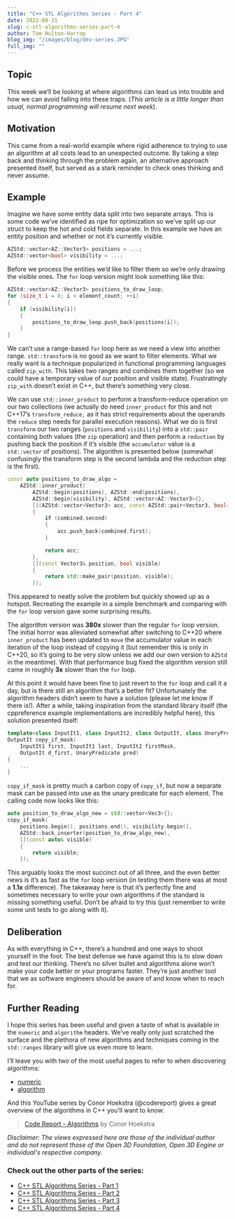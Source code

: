 ```yaml
---
title: "C++ STL Algorithms Series - Part 4"
date: 2022-08-31
slug: c-stl-algorithms-series-part-4
author: Tom Hulton-Harrop
blog_img: "/images/blog/dev-series.JPG"
full_img: ""
---
```

## Topic

This week we’ll be looking at where algorithms can lead us into trouble and how we can avoid falling into these traps. (_This article is a little longer than usual, normal programming will resume next week_).

## Motivation

This came from a real-world example where rigid adherence to trying to use an algorithm at all costs lead to an unexpected outcome. By taking a step back and thinking through the problem again, an alternative approach presented itself, but served as a stark reminder to check ones thinking and never assume.

## Example

Imagine we have some entity data split into two separate arrays. This is some code we’ve identified as ripe for optimization so we’ve split up our struct to keep the hot and cold fields separate. In this example we have an entity position and whether or not it’s currently visible.

```c++
AZStd::vector<AZ::Vector3> positions = ...;
AZStd::vector<bool> visibility = ...;
```

Before we process the entities we’d like to filter them so we’re only drawing the visible ones. The `for` loop version might look something like this:

```c++
AZStd::vector<AZ::Vector3> positions_to_draw_loop;
for (size_t i = 0; i < element_count; ++i)
{
    if (visibility[i])
    {
        positions_to_draw_loop.push_back(positions[i]);
    }
}
```

We can’t use a range-based `for` loop here as we need a view into another range. `std::transform` is no good as we want to filter elements. What we really want is a technique popularized in functional programming languages called `zip_with`. This takes two ranges and combines them together (so we could have a temporary value of our position and visible state). Frustratingly `zip_with` doesn’t exist in C++, but there’s something very close.

We can use `std::inner_product` to perform a transform-reduce operation on our two collections (we actually do need `inner_product` for this and not C++17’s `transform_reduce,` as it has strict requirements about the operands the `reduce` step needs for parallel execution reasons). What we do is first `transform` our two ranges (`positions` and `visibility`) into a `std::pair` containing both values (the `zip` operation) and then perform a `reduction` by pushing back the position if it’s visible (the `accumulator` value is a `std::vector` of positions). The algorithm is presented below (somewhat confusingly the transform step is the second lambda and the reduction step is the first).

```c++
const auto positions_to_draw_algo =
    AZStd::inner_product(
        AZStd::begin(positions), AZStd::end(positions),
        AZStd::begin(visibility), AZStd::vector<AZ::Vector3>{},
        [](AZStd::vector<Vector3> acc, const AZStd::pair<Vector3, bool>& combined)
        {
            if (combined.second)
            {
                acc.push_back(combined.first);
            }

            return acc;
        },
        [](const Vector3& position, bool visible)
        {
            return std::make_pair(position, visible);
        });
```

This appeared to neatly solve the problem but quickly showed up as a hotspot. Recreating the example in a simple benchmark and comparing with the `for` loop version gave some surprising results.

The algorithm version was **380x** slower than the regular `for` loop version. The initial horror was alleviated somewhat after switching to C++20 where `inner_product` has been updated to `move` the accumulator value in each iteration of the loop instead of copying it (but remember this is only in C++20, so it’s going to be very slow unless we add our own version to `AZStd` in the meantime). With that performance bug fixed the algorithm version still came in roughly **3x** slower  than the `for` loop.

At this point it would have been fine to just revert to the `for` loop and call it a day, but is there still an algorithm that’s a better fit? Unfortunately the algorithm headers didn’t seem to have a solution (please let me know if there is!). After a while, taking inspiration from the standard library itself (the cppreference example implementations are incredibly helpful here), this solution presented itself:

```c++
template<class InputIt1, class InputIt2, class OutputIt, class UnaryPredicate>
OutputIt copy_if_mask(
    InputIt1 first, InputIt1 last, InputIt2 firstMask,                      
    OutputIt d_first, UnaryPredicate pred)
{
    ...
}
```

`copy_if_mask` is pretty much a carbon copy of `copy_if`, but now a separate mask can be passed into use as the unary predicate for each element. The calling code now looks like this:

```c++
auto position_to_draw_algo_new = std::vector<Vec3>{};
copy_if_mask(    
    positions.begin(), positions.end(), visibility.begin(),    
    AZStd::back_inserter(position_to_draw_algo_new),    
    [](const auto& visible) 
    { 
        return visible; 
    });
```

This arguably looks the most succinct out of all three, and the even better news is it’s as fast as the `for` loop version (in testing them there was at most a **1.1x** difference). The takeaway here is that it’s perfectly fine and sometimes necessary to write your own algorithms if the standard is missing something useful. Don’t be afraid to try this (just remember to write some unit tests to go along with it).

## Deliberation

As with everything in C++, there’s a hundred and one ways to shoot yourself in the foot. The best defense we have against this is to slow down and test our thinking. There’s no silver bullet and algorithms alone won’t make your code better or your programs faster. They’re just another tool that we as software engineers should be aware of and know when to reach for.

## Further Reading

I hope this series has been useful and given a taste of what is available in the `numeric` and `algorithm` headers. We’ve really only just scratched the surface and the plethora of new algorithms and techniques coming in the `std::ranges` library will give us even more to learn.

I’ll leave you with two of the most useful pages to refer to when discovering algorithms:

* [numeric](https://en.cppreference.com/w/cpp/header/numeric)
* [algorithm](https://en.cppreference.com/w/cpp/header/algorithm)

And this YouTube series by Conor Hoekstra (@codereport) gives a great overview of the algorithms in C++ you’ll want to know:

> [Code Report - Algorithms](https://www.youtube.com/playlist?list=PLVFrD1dmDdve4h3Shk0uePpXp8JUMM1w5) by Conor Hoekstra

_Disclaimer: The views expressed here are those of the individual author and do not represent those of the Open 3D Foundation, Open 3D Engine or individual's respective company._

### Check out the other parts of the series:

* [C++ STL Algorithms Series - Part 1](/blog/posts/c-stl-algorithms-series-part-1/)
* [C++ STL Algorithms Series - Part 2](/blog/posts/c-stl-algorithms-series-part-2/)
* [C++ STL Algorithms Series - Part 3](/blog/posts/c-stl-algorithms-series-part-3/)
* [C++ STL Algorithms Series - Part 4](/blog/posts/c-stl-algorithms-series-part-4/)